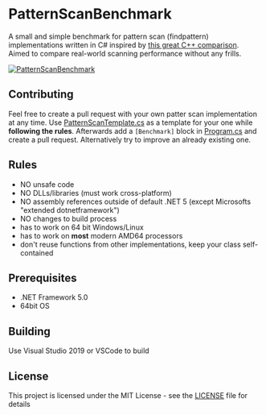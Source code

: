 # PatternScanBenchmark

A small and simple benchmark for pattern scan (findpattern) implementations written in C# inspired by [this great C++ comparison](https://github.com/learn-more/findpattern-bench). Aimed to compare real-world scanning performance without any frills.

[![PatternScanBenchmark](https://camo.githubusercontent.com/8508cb6dd86f0529aeb049d0978577b8bc7704ab1db5a54ab3c175fe8406d2d6/68747470733a2f2f692e696d6775722e636f6d2f4742364b5854712e706e67)](#)

## Contributing

Feel free to create a pull request with your own patter scan implementation at any time. Use [PatternScanTemplate.cs](PatternScanBench/Implementations/PatternScanTemplate.cs) as a template for your one while **following the rules**. Afterwards add a `[Benchmark]` block in [Program.cs](PatternScanBench/Program.cs) and create a pull request. Alternatively try to improve an already existing one.

## Rules

* NO unsafe code
* NO DLLs/libraries (must work cross-platform)
* NO assembly references outside of default .NET 5 (except Microsofts "extended dotnetframework")
* NO changes to build process
* has to work on 64 bit Windows/Linux
* has to work on **most** modern AMD64 processors
* don't reuse functions from other implementations, keep your class self-contained

## Prerequisites

* .NET Framework 5.0
* 64bit OS

## Building

Use Visual Studio 2019 or VSCode to build

## License

This project is licensed under the MIT License - see the [LICENSE](LICENSE) file for details
